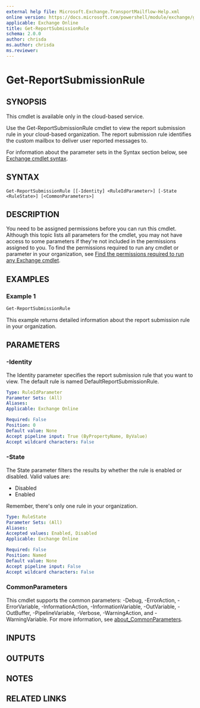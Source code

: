 ```yaml
---
external help file: Microsoft.Exchange.TransportMailflow-Help.xml
online version: https://docs.microsoft.com/powershell/module/exchange/get-reportsubmissionrule
applicable: Exchange Online
title: Get-ReportSubmissionRule
schema: 2.0.0
author: chrisda
ms.author: chrisda
ms.reviewer:
---
```



# Get-ReportSubmissionRule

## SYNOPSIS
This cmdlet is available only in the cloud-based service.

Use the Get-ReportSubmissionRule cmdlet to view the report submission rule in your cloud-based organization. The report submission rule identifies the custom mailbox to deliver user reported messages to.

For information about the parameter sets in the Syntax section below, see [Exchange cmdlet syntax](https://docs.microsoft.com/powershell/exchange/exchange-cmdlet-syntax).

## SYNTAX

```
Get-ReportSubmissionRule [[-Identity] <RuleIdParameter>] [-State <RuleState>] [<CommonParameters>]
```

## DESCRIPTION
You need to be assigned permissions before you can run this cmdlet. Although this topic lists all parameters for the cmdlet, you may not have access to some parameters if they're not included in the permissions assigned to you. To find the permissions required to run any cmdlet or parameter in your organization, see [Find the permissions required to run any Exchange cmdlet](https://docs.microsoft.com/powershell/exchange/find-exchange-cmdlet-permissions).

## EXAMPLES

### Example 1
```powershell
Get-ReportSubmissionRule
```

This example returns detailed information about the report submission rule in your organization.

## PARAMETERS

### -Identity
The Identity parameter specifies the report submission rule that you want to view. The default rule is named DefaultReportSubmissionRule.

```yaml
Type: RuleIdParameter
Parameter Sets: (All)
Aliases:
Applicable: Exchange Online

Required: False
Position: 0
Default value: None
Accept pipeline input: True (ByPropertyName, ByValue)
Accept wildcard characters: False
```

### -State
The State parameter filters the results by whether the rule is enabled or disabled. Valid values are:

- Disabled
- Enabled

Remember, there's only one rule in your organization.

```yaml
Type: RuleState
Parameter Sets: (All)
Aliases:
Accepted values: Enabled, Disabled
Applicable: Exchange Online

Required: False
Position: Named
Default value: None
Accept pipeline input: False
Accept wildcard characters: False
```

### CommonParameters
This cmdlet supports the common parameters: -Debug, -ErrorAction, -ErrorVariable, -InformationAction, -InformationVariable, -OutVariable, -OutBuffer, -PipelineVariable, -Verbose, -WarningAction, and -WarningVariable. For more information, see [about_CommonParameters](https://go.microsoft.com/fwlink/p/?LinkID=113216).

## INPUTS

## OUTPUTS

## NOTES

## RELATED LINKS
